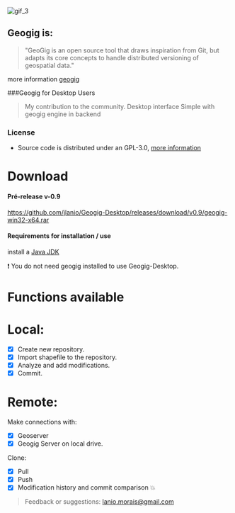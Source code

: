 
![gif_3](https://cloud.githubusercontent.com/assets/10765588/23562069/ed3e02ee-000e-11e7-8ea4-f1d3640468c7.gif)

## Geogig is:
> "GeoGig is an open source tool that draws inspiration from Git, but adapts its core concepts to handle distributed versioning of geospatial data." 

more information [geogig](http://geogig.org/)

###Geogig for Desktop Users
> My contribution to the community.
Desktop interface Simple with geogig engine in backend
### License

* Source code is distributed under an GPL-3.0, [more information](https://github.com/jlanio/Geogig-Desktop/blob/master/LICENSE)

# Download 
#### Pré-release v-0.9
 https://github.com/jlanio/Geogig-Desktop/releases/download/v0.9/geogig-win32-x64.rar
#### Requirements for installation / use
install a [Java JDK](http://www.oracle.com/technetwork/java/javase/downloads/jdk8-downloads-2133151.html)

:heavy_exclamation_mark: You do not need geogig installed to use Geogig-Desktop. 
# Functions available 
# Local:
- [x] Create new repository.
- [x] Import shapefile to the repository.
- [x] Analyze and add modifications.
- [x] Commit.

# Remote:
Make connections with:
- [x] Geoserver
- [x] Geogig Server on local drive.

Clone:
- [x] Pull
- [x] Push
- [x] Modification history and commit comparison :boom:

> Feedback or suggestions: lanio.morais@gmail.com
